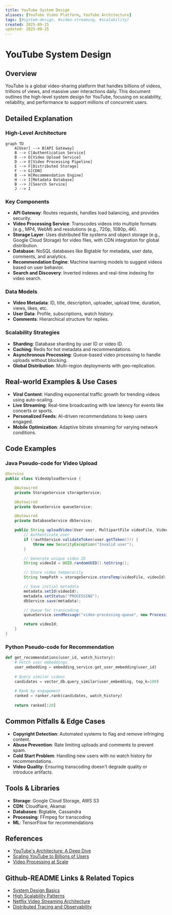 ```yaml
---
title: YouTube System Design
aliases: [YouTube Video Platform, YouTube Architecture]
tags: [#system-design, #video-streaming, #scalability]
created: 2025-09-25
updated: 2025-09-25
---
```


# YouTube System Design

## Overview

YouTube is a global video-sharing platform that handles billions of videos, trillions of views, and massive user interactions daily. This document outlines the high-level system design for YouTube, focusing on scalability, reliability, and performance to support millions of concurrent users.

## Detailed Explanation

### High-Level Architecture

```mermaid
graph TD
    A[User] --> B[API Gateway]
    B --> C[Authentication Service]
    B --> D[Video Upload Service]
    D --> E[Video Processing Pipeline]
    E --> F[Distributed Storage]
    F --> G[CDN]
    B --> H[Recommendation Engine]
    H --> I[Metadata Database]
    B --> J[Search Service]
    J --> I
```

### Key Components

- **API Gateway**: Routes requests, handles load balancing, and provides security.
- **Video Processing Service**: Transcodes videos into multiple formats (e.g., MP4, WebM) and resolutions (e.g., 720p, 1080p, 4K).
- **Storage Layer**: Uses distributed file systems and object storage (e.g., Google Cloud Storage) for video files, with CDN integration for global distribution.
- **Database**: NoSQL databases like Bigtable for metadata, user data, comments, and analytics.
- **Recommendation Engine**: Machine learning models to suggest videos based on user behavior.
- **Search and Discovery**: Inverted indexes and real-time indexing for video search.

### Data Models

- **Video Metadata**: ID, title, description, uploader, upload time, duration, views, likes, etc.
- **User Data**: Profile, subscriptions, watch history.
- **Comments**: Hierarchical structure for replies.

### Scalability Strategies

- **Sharding**: Database sharding by user ID or video ID.
- **Caching**: Redis for hot metadata and recommendations.
- **Asynchronous Processing**: Queue-based video processing to handle uploads without blocking.
- **Global Distribution**: Multi-region deployments with geo-replication.

## Real-world Examples & Use Cases

- **Viral Content**: Handling exponential traffic growth for trending videos using auto-scaling.
- **Live Streaming**: Real-time broadcasting with low latency for events like concerts or sports.
- **Personalized Feeds**: AI-driven recommendations to keep users engaged.
- **Mobile Optimization**: Adaptive bitrate streaming for varying network conditions.

## Code Examples

### Java Pseudo-code for Video Upload

```java
@Service
public class VideoUploadService {

    @Autowired
    private StorageService storageService;

    @Autowired
    private QueueService queueService;

    @Autowired
    private DatabaseService dbService;

    public String uploadVideo(User user, MultipartFile videoFile, VideoMetadata metadata) {
        // Authenticate user
        if (!authService.validateToken(user.getToken())) {
            throw new SecurityException("Invalid user");
        }

        // Generate unique video ID
        String videoId = UUID.randomUUID().toString();

        // Store video temporarily
        String tempPath = storageService.storeTemp(videoFile, videoId);

        // Save initial metadata
        metadata.setId(videoId);
        metadata.setStatus("PROCESSING");
        dbService.save(metadata);

        // Queue for transcoding
        queueService.sendMessage("video-processing-queue", new ProcessingTask(videoId, tempPath));

        return videoId;
    }
}
```

### Python Pseudo-code for Recommendation

```python
def get_recommendations(user_id, watch_history):
    # Fetch user embeddings
    user_embedding = embedding_service.get_user_embedding(user_id)
    
    # Query similar videos
    candidates = vector_db.query_similar(user_embedding, top_k=100)
    
    # Rank by engagement
    ranked = ranker.rank(candidates, watch_history)
    
    return ranked[:20]
```

## Common Pitfalls & Edge Cases

- **Copyright Detection**: Automated systems to flag and remove infringing content.
- **Abuse Prevention**: Rate limiting uploads and comments to prevent spam.
- **Cold Start Problem**: Handling new users with no watch history for recommendations.
- **Video Quality**: Ensuring transcoding doesn't degrade quality or introduce artifacts.

## Tools & Libraries

- **Storage**: Google Cloud Storage, AWS S3
- **CDN**: Cloudflare, Akamai
- **Databases**: Bigtable, Cassandra
- **Processing**: FFmpeg for transcoding
- **ML**: TensorFlow for recommendations

## References

- [YouTube's Architecture: A Deep Dive](https://blog.youtube/engineering/architecture/)
- [Scaling YouTube to Billions of Users](https://www.youtube.com/watch?v=2XKCG1l6LxI)
- [Video Processing at Scale](https://netflixtechblog.com/video-processing-at-scale/)

## Github-README Links & Related Topics

- [System Design Basics](system-design-basics/README.md)
- [High Scalability Patterns](high-scalability-patterns/README.md)
- [Netflix Video Streaming Architecture](netflix-video-streaming-architecture/README.md)
- [Distributed Tracing and Observability](system-design/distributed-tracing-and-observability/README.md)
